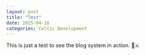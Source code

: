 ```yaml
---
layout: post
title: "Test"
date: 2025-04-16
categories: Celtic Development
---
```


This is just a test to see the blog system in action. 🌿⚔️